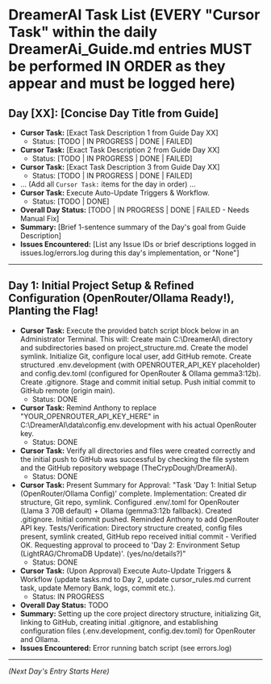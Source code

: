 # DreamerAI Task List (EVERY "Cursor Task" within the daily DreamerAi_Guide.md entries MUST be performed IN ORDER as they appear and must be logged here)

## Day [XX]: [Concise Day Title from Guide]
*   **Cursor Task:** [Exact Task Description 1 from Guide Day XX]
    *   Status: [TODO | IN PROGRESS | DONE | FAILED]
*   **Cursor Task:** [Exact Task Description 2 from Guide Day XX]
    *   Status: [TODO | IN PROGRESS | DONE | FAILED]
*   **Cursor Task:** [Exact Task Description 3 from Guide Day XX]
    *   Status: [TODO | IN PROGRESS | DONE | FAILED]
*   ... (Add all `Cursor Task:` items for the day in order) ...
*   **Cursor Task:** Execute Auto-Update Triggers & Workflow.
    *   Status: [TODO | DONE]
*   **Overall Day Status:** [TODO | IN PROGRESS | DONE | FAILED - Needs Manual Fix]
*   **Summary:** [Brief 1-sentence summary of the Day's goal from Guide Description]
*   **Issues Encountered:** [List any Issue IDs or brief descriptions logged in issues.log/errors.log during this day's implementation, or "None"]

---

## Day 1: Initial Project Setup & Refined Configuration (OpenRouter/Ollama Ready!), Planting the Flag!
*   **Cursor Task:** Execute the provided batch script block below in an Administrator Terminal. This will: Create main C:\DreamerAI\ directory and subdirectories based on project_structure.md. Create the model symlink. Initialize Git, configure local user, add GitHub remote. Create structured .env.development (with OPENROUTER_API_KEY placeholder) and config.dev.toml (configured for OpenRouter & Ollama gemma3:12b). Create .gitignore. Stage and commit initial setup. Push initial commit to GitHub remote (origin main).
    *   Status: DONE
*   **Cursor Task:** Remind Anthony to replace "YOUR_OPENROUTER_API_KEY_HERE" in C:\DreamerAI\data\config\.env.development with his actual OpenRouter key.
    *   Status: DONE
*   **Cursor Task:** Verify all directories and files were created correctly and the initial push to GitHub was successful by checking the file system and the GitHub repository webpage (TheCrypDough/DreamerAi).
    *   Status: DONE
*   **Cursor Task:** Present Summary for Approval: "Task 'Day 1: Initial Setup (OpenRouter/Ollama Config)' complete. Implementation: Created dir structure, Git repo, symlink. Configured .env/.toml for OpenRouter (Llama 3 70B default) + Ollama (gemma3:12b fallback). Created .gitignore. Initial commit pushed. Reminded Anthony to add OpenRouter API key. Tests/Verification: Directory structure created, config files present, symlink created, GitHub repo received initial commit - Verified OK. Requesting approval to proceed to 'Day 2: Environment Setup (LightRAG/ChromaDB Update)'. (yes/no/details?)"
    *   Status: DONE
*   **Cursor Task:** (Upon Approval) Execute Auto-Update Triggers & Workflow (update tasks.md to Day 2, update cursor_rules.md current task, update Memory Bank, logs, commit etc.).
    *   Status: IN PROGRESS
*   **Overall Day Status:** TODO
*   **Summary:** Setting up the core project directory structure, initializing Git, linking to GitHub, creating initial .gitignore, and establishing configuration files (.env.development, config.dev.toml) for OpenRouter and Ollama.
*   **Issues Encountered:** Error running batch script (see errors.log)

---
*(Next Day's Entry Starts Here)*
